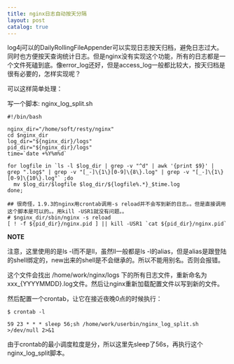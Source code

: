 ```yaml
---
title: nginx日志自动按天分隔
layout: post
catalog: true
---
```


log4j可以的DailyRollingFileAppender可以实现日志按天归档，避免日志过大。同时也方便按天查询统计日志。但是nginx没有实现这个功能，所有的日志都是一个文件死磕到底。像error_log还好，但是access_log一般都比较大，按天归档是很有必要的，怎样实现呢？

可以这样简单处理：

写一个脚本: nginx_log_split.sh

	#!/bin/bash
	
	nginx_dir="/home/soft/resty/nginx"
	cd $nginx_dir
	log_dir="${nginx_dir}/logs"
	pid_dir="${nginx_dir}/logs"
	time=`date +%Y%m%d`
	
	for logfile in `ls -l $log_dir | grep -v "^d" | awk '{print $9}' | grep ".log$" | grep -v "[_-]\{1\}[0-9]\{8\}.log" | grep -v "[_-]\{1\}[0-9]\{10\}.log"` ;do
	  mv $log_dir/$logfile $log_dir/${logfile%.*}_$time.log
	done;
	
	## 很奇怪，1.9.3的nginx用crontab调用-s reload并不会写到新的日志。。但是直接调用这个脚本是可以的。。用kill -USR1就没有问题。。
	# $nginx_dir/sbin/nginx -s reload
	[ ! -f ${pid_dir}/nginx.pid ] || kill -USR1 `cat ${pid_dir}/nginx.pid`

**NOTE**

注意，这里使用的是ls -l而不是ll，虽然ll一般都是ls -l的alias，但是alias是跟登陆的shell绑定的，new出来的shell是不会继承的。所以不能用别名。否则会报错。


这个文件会找出 /home/work/nginx/logs 下的所有日志文件，重新命名为 xxx_{YYYYMMDD}.log文件。然后让nginx重新加载配置文件以写到新的文件。

然后配置一个crontab，让它在接近夜晚0点的时候执行：

	$ crontab -l

	59 23 * * * sleep 56;sh /home/work/userbin/nginx_log_split.sh >/dev/null 2>&1

由于crontab的最小调度粒度是分，所以这里先sleep了56s，再执行这个nginx_log_split脚本。





